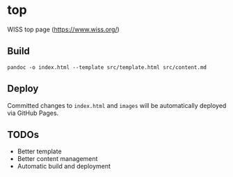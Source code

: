 # top

WISS top page (https://www.wiss.org/)

## Build

```
pandoc -o index.html --template src/template.html src/content.md
```

## Deploy

Committed changes to `index.html` and `images` will be automatically deployed via GitHub Pages.

## TODOs

- Better template
- Better content management
- Automatic build and deployment
